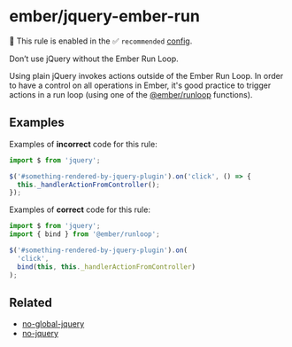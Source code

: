# ember/jquery-ember-run

💼 This rule is enabled in the ✅ `recommended` [config](https://github.com/ember-cli/eslint-plugin-ember#-configurations).

<!-- end auto-generated rule header -->

Don’t use jQuery without the Ember Run Loop.

Using plain jQuery invokes actions outside of the Ember Run Loop. In order to have a control on all operations in Ember, it's good practice to trigger actions in a run loop (using one of the [@ember/runloop](https://api.emberjs.com/ember/3.24/classes/@ember%2Frunloop) functions).

## Examples

Examples of **incorrect** code for this rule:

```js
import $ from 'jquery';

$('#something-rendered-by-jquery-plugin').on('click', () => {
  this._handlerActionFromController();
});
```

Examples of **correct** code for this rule:

```js
import $ from 'jquery';
import { bind } from '@ember/runloop';

$('#something-rendered-by-jquery-plugin').on(
  'click',
  bind(this, this._handlerActionFromController)
);
```

## Related

- [no-global-jquery](./no-global-jquery.md)
- [no-jquery](./no-jquery.md)
